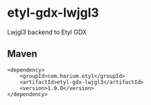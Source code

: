 # etyl-gdx-lwjgl3
Lwjgl3 backend to Etyl GDX

## Maven
```
<dependency>
    <groupId>com.harium.etyl</groupId>
    <artifactId>etyl-gdx-lwjgl3</artifactId>
    <version>1.0.0</version>
</dependency>
```
